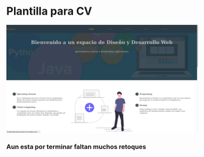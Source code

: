 # Plantilla para CV

![ui](/plantilla.png?raw=true)

### Aun esta por terminar faltan muchos retoques